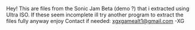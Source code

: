 Hey! This are files from the Sonic Jam Beta (demo ?) that i extracted using Ultra ISO.
If these seem incomplete ill try another program to extract the files fully anyway enjoy
Contact if needed: xgxgamealt1@gmail.com
-XG
